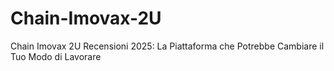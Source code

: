 # Chain-Imovax-2U
Chain Imovax 2U Recensioni 2025: La Piattaforma che Potrebbe Cambiare il Tuo Modo di Lavorare
